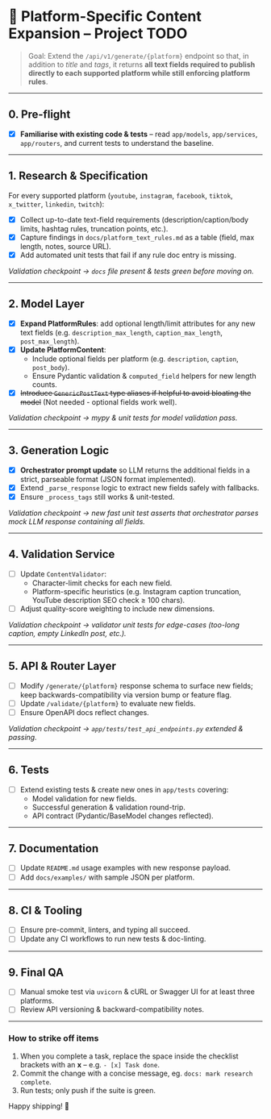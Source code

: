 # 🚧 Platform-Specific Content Expansion – Project TODO

> Goal: Extend the `/api/v1/generate/{platform}` endpoint so that, in addition to *title* and *tags*, it returns **all text fields required to publish directly to each supported platform while still enforcing platform rules**.

---

## 0. Pre-flight
- [x] **Familiarise with existing code & tests** – read `app/models`, `app/services`, `app/routers`, and current tests to understand the baseline.

---

## 1. Research & Specification  
For every supported platform (`youtube`, `instagram`, `facebook`, `tiktok`, `x_twitter`, `linkedin`, `twitch`):
- [x] Collect up-to-date text-field requirements (description/caption/body limits, hashtag rules, truncation points, etc.).
- [x] Capture findings in `docs/platform_text_rules.md` as a table (field, max length, notes, source URL).
- [x] Add automated unit tests that fail if any rule doc entry is missing.

*Validation checkpoint → `docs` file present & tests green before moving on.*

---

## 2. Model Layer  
- [x] **Expand PlatformRules**: add optional length/limit attributes for any new text fields (e.g. `description_max_length`, `caption_max_length`, `post_max_length`).
- [x] **Update PlatformContent**:
  - Include optional fields per platform (e.g. `description`, `caption`, `post_body`).
  - Ensure Pydantic validation & `computed_field` helpers for new length counts.
- [x] ~~Introduce `GenericPostText` type aliases if helpful to avoid bloating the model~~ (Not needed - optional fields work well).

*Validation checkpoint → mypy & unit tests for model validation pass.*

---

## 3. Generation Logic  
- [x] **Orchestrator prompt update** so LLM returns the additional fields in a strict, parseable format (JSON format implemented).
- [x] Extend `_parse_response` logic to extract new fields safely with fallbacks.
- [x] Ensure `_process_tags` still works & unit-tested.

*Validation checkpoint → new fast unit test asserts that orchestrator parses mock LLM response containing all fields.*

---

## 4. Validation Service  
- [ ] Update `ContentValidator`:
  - Character-limit checks for each new field.
  - Platform-specific heuristics (e.g. Instagram caption truncation, YouTube description SEO check ≥ 100 chars).
- [ ] Adjust quality-score weighting to include new dimensions.

*Validation checkpoint → validator unit tests for edge-cases (too-long caption, empty LinkedIn post, etc.).*

---

## 5. API & Router Layer  
- [ ] Modify `/generate/{platform}` response schema to surface new fields; keep backwards-compatibility via version bump or feature flag.
- [ ] Update `/validate/{platform}` to evaluate new fields.
- [ ] Ensure OpenAPI docs reflect changes.

*Validation checkpoint → `app/tests/test_api_endpoints.py` extended & passing.*

---

## 6. Tests  
- [ ] Extend existing tests & create new ones in `app/tests` covering:
  - Model validation for new fields.
  - Successful generation & validation round-trip.
  - API contract (Pydantic/BaseModel changes reflected).

---

## 7. Documentation  
- [ ] Update `README.md` usage examples with new response payload.
- [ ] Add `docs/examples/` with sample JSON per platform.

---

## 8. CI & Tooling  
- [ ] Ensure pre-commit, linters, and typing all succeed.
- [ ] Update any CI workflows to run new tests & doc-linting.

---

## 9. Final QA  
- [ ] Manual smoke test via `uvicorn` & cURL or Swagger UI for at least three platforms.
- [ ] Review API versioning & backward-compatibility notes.

---

### How to strike off items
1. When you complete a task, replace the space inside the checklist brackets with an **x** – e.g. `- [x] Task done`.
2. Commit the change with a concise message, eg. `docs: mark research complete`.
3. Run tests; only push if the suite is green.

Happy shipping! 🚀 